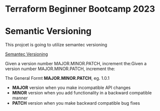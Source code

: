 # Terraform Beginner Bootcamp 2023

# Semantic Versioning 

This projcet is going to utilize semantec versioning

[Semantec Versioning](https://semver.org/)

Given a version number MAJOR.MINOR.PATCH, increment the:Given a version number MAJOR.MINOR.PATCH, increment the:

The General Formt **MAJOR.MINOR.PATCH**, eg. 1.0.1

- **MAJOR** version when you make incompatible API changes
- **MINOR** version when you add functionality in a backward compatible manner
- **PATCH** version when you make backward compatible bug fixes
